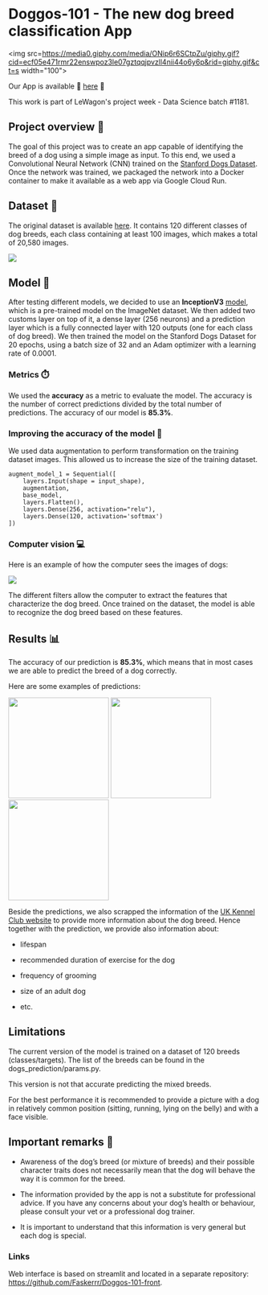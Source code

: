 # Doggos-101 - The new dog breed classification App

<img src=https://media0.giphy.com/media/ONip6r6SCtpZu/giphy.gif?cid=ecf05e471rmr22enswpoz3le07gztqqjpvzll4nii44o6y6p&rid=giphy.gif&ct=s  width="100">

Our App is available 🐶 [here](https://doggos-101.streamlit.app/) 🐶

This work is part of LeWagon's project week - Data Science batch #1181.

## Project overview 🚀

The goal of this project was to create an app capable of identifying the breed of a dog using a simple image as input.
To this end, we used a Convolutional Neural Network (CNN) trained on the [Stanford Dogs Dataset](http://vision.stanford.edu/aditya86/ImageNetDogs/).
Once the network was trained, we packaged the network into a Docker container to make it available as a web app via Google Cloud Run.

## Dataset 🐶

The original dataset is available [here](http://vision.stanford.edu/aditya86/ImageNetDogs/). It contains 120 different classes of dog breeds, each class containing at least 100 images, which makes a total of 20,580 images.

![](docs/kaggle_datasets.png)


## Model 🧠

After testing different models, we decided to use an **InceptionV3** [model](https://www.tensorflow.org/api_docs/python/tf/keras/applications/inception_v3/InceptionV3), which is a pre-trained model on the ImageNet dataset. We then added two customs layer on top of it, a dense layer (256 neurons) and a prediction layer which is a fully connected layer with 120 outputs (one for each class of dog breed). We then trained the model on the Stanford Dogs Dataset for 20 epochs, using a batch size of 32 and an Adam optimizer with a learning rate of 0.0001.

### Metrics ⏱️

We used the **accuracy** as a metric to evaluate the model. The accuracy is the number of correct predictions divided by the total number of predictions. The accuracy of our model is **85.3%**.

### Improving the accuracy of the model 💪

We used data augmentation to perform transformation on the training dataset images. This allowed us to increase the size of the training dataset.

```
augment_model_1 = Sequential([
    layers.Input(shape = input_shape),
    augmentation,
    base_model,
    layers.Flatten(),
    layers.Dense(256, activation="relu"),
    layers.Dense(120, activation='softmax')
])
```


### Computer vision 💻

Here is an example of how the computer sees the images of dogs:

![](docs/activation_img2.png)

The different filters allow the computer to extract the features that characterize the dog breed. Once trained on the dataset, the model is able to recognize the dog breed based on these features.

## Results 📊

The accuracy of our prediction is **85.3%**, which means that in most cases we are able to predict the breed of a dog correctly.

Here are some examples of predictions:

<img src=docs/Labrador.png  width="200">
<img src=docs/Papillon.png  width="200">
<img src=docs/Pug.png  width="200">

Beside the predictions, we also scrapped the information of the [UK Kennel Club website](https://www.thekennelclub.org.uk/) to provide more information about the dog breed.
Hence together with the prediction, we provide also information about:

- lifespan

- recommended duration of exercise for the dog

- frequency of grooming

- size of an adult dog

- etc.

## Limitations

The current version of the model is trained on a dataset of 120 breeds (classes/targets). The list of the breeds can be found in the dogs_prediction/params.py.

This version is not that accurate predicting the mixed breeds.

For the best performance it is recommended to provide a picture with a dog in relatively common position (sitting, running, lying on the belly) and with a face visible. 

## Important remarks 🚨

- Awareness of the dog’s breed (or mixture of breeds) and their possible character traits does not necessarily mean that the dog will behave the way it is common for the breed.

- The information provided by the app is not a substitute for professional advice. If you have any concerns about your dog’s health or behaviour, please consult your vet or a professional dog trainer.

- It is important to understand that this information is very general but each dog is special.

### Links

Web interface is based on streamlit and located in a separate repository: https://github.com/Faskerrr/Doggos-101-front.
